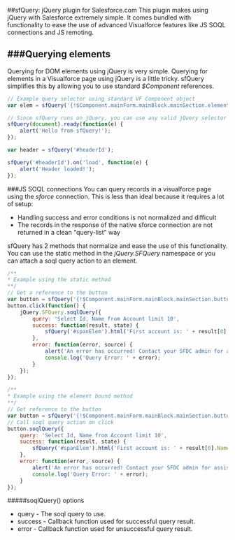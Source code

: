 ##sfQuery: jQuery plugin for Salesforce.com
This plugin makes using jQuery with Salesforce extremely simple. It comes bundled with functionality to ease the use of advanced Visualforce features like JS SOQL connections and JS remoting.

###Querying elements
----------------------
Querying for DOM elements using jQuery is very simple. Querying for elements in a Visualforce page using jQuery is a little tricky. sfQuery simplifies this by allowing you to use standard *$Component* references.

```JavaScript
// Example query selector using standard VF Component object
var elem = sfQuery('{!$Component.mainForm.mainBlock.mainSection.elementId}');

// Since sfQuery runs on jQuery, you can use any valid jQuery selector as well!
sfQuery(document).ready(function(e) {
	alert('Hello from sfQuery!');
});

var header = sfQuery('#headerId');

sfQuery('#headerId').on('load', function(e) {
	alert('Header loaded!');
});
```

###JS SOQL connections
You can query records in a visualforce page using the *sforce* connection. This is less than ideal because it requires a lot of setup:
* Handling success and error conditions is not normalized and difficult
* The records in the response of the native sforce connection are not returned in a clean "query-list" way

sfQuery has 2 methods that normalize and ease the use of this functionality. You can use the static method in the *jQuery.SFQuery* namespace or you can attach a soql query action to an element.

```JavaScript
/**
* Example using the static method
**/
// Get a reference to the button
var button = sfQuery('{!$Component.mainForm.mainBlock.mainSection.buttonId}');
button.click(function() {
	jQuery.SFQuery.soqlQuery({
		query: 'Select Id, Name from Account limit 10',
		success: function(result, state) {
			sfQuery('#spanElem').html('First account is: ' + result[0].Name);
		},
		error: function(error, source) {
	        alert('An error has occurred! Contact your SFDC admin for assistance.');
	        console.log('Query Error: ' + error);
	    }
	});
});

/**
* Example using the element bound method
**/
// Get reference to the button
var button = sfQuery('{!$Component.mainForm.mainBlock.mainSection.buttonId}');
// Call soql query action on click
button.soqlQuery({
	query: 'Select Id, Name from Account limit 10',
	success: function(result, state) {
		sfQuery('#spanElem').html('First account is: ' + result[0].Name);
	},
	error: function(error, source) {
        alert('An error has occurred! Contact your SFDC admin for assistance.');
        console.log('Query Error: ' + error);
    }
});
```

#####soqlQuery() options
* query - The soql query to use.
* success - Callback function used for successful query result.
* error - Callback function used for unsuccessful query result.

